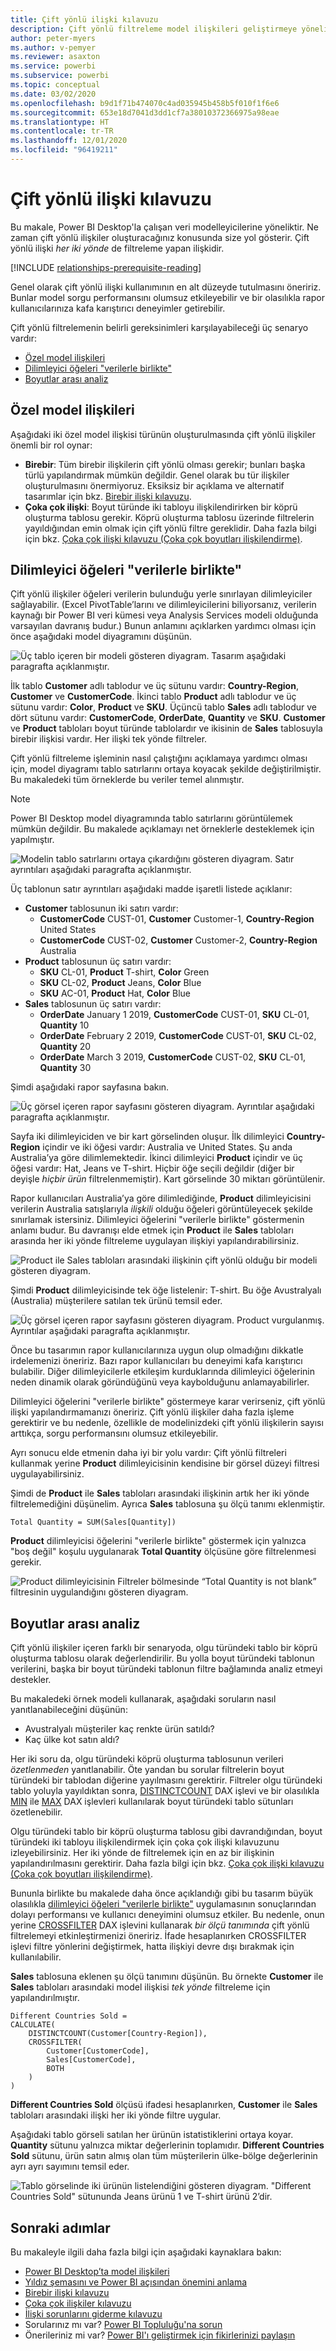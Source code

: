 ```yaml
---
title: Çift yönlü ilişki kılavuzu
description: Çift yönlü filtreleme model ilişkileri geliştirmeye yönelik kılavuz.
author: peter-myers
ms.author: v-pemyer
ms.reviewer: asaxton
ms.service: powerbi
ms.subservice: powerbi
ms.topic: conceptual
ms.date: 03/02/2020
ms.openlocfilehash: b9d1f71b474070c4ad035945b458b5f010f1f6e6
ms.sourcegitcommit: 653e18d7041d3dd1cf7a38010372366975a98eae
ms.translationtype: HT
ms.contentlocale: tr-TR
ms.lasthandoff: 12/01/2020
ms.locfileid: "96419211"
---
```

# <a name="bi-directional-relationship-guidance"></a>Çift yönlü ilişki kılavuzu

Bu makale, Power BI Desktop'la çalışan veri modelleyicilerine yöneliktir. Ne zaman çift yönlü ilişkiler oluşturacağınız konusunda size yol gösterir. Çift yönlü ilişki _her iki yönde_ de filtreleme yapan ilişkidir.

[!INCLUDE [relationships-prerequisite-reading](includes/relationships-prerequisite-reading.md)]

Genel olarak çift yönlü ilişki kullanımının en alt düzeyde tutulmasını öneririz. Bunlar model sorgu performansını olumsuz etkileyebilir ve bir olasılıkla rapor kullanıcılarınıza kafa karıştırıcı deneyimler getirebilir.

Çift yönlü filtrelemenin belirli gereksinimleri karşılayabileceği üç senaryo vardır:

- [Özel model ilişkileri](#special-model-relationships)
- [Dilimleyici öğeleri "verilerle birlikte"](#slicer-items-with-data)
- [Boyutlar arası analiz](#dimension-to-dimension-analysis)

## <a name="special-model-relationships"></a>Özel model ilişkileri

Aşağıdaki iki özel model ilişkisi türünün oluşturulmasında çift yönlü ilişkiler önemli bir rol oynar:

- **Birebir**: Tüm birebir ilişkilerin çift yönlü olması gerekir; bunları başka türlü yapılandırmak mümkün değildir. Genel olarak bu tür ilişkiler oluşturulmasını önermiyoruz. Eksiksiz bir açıklama ve alternatif tasarımlar için bkz. [Birebir ilişki kılavuzu](relationships-one-to-one.md).
- **Çoka çok ilişki**: Boyut türünde iki tabloyu ilişkilendirirken bir köprü oluşturma tablosu gerekir. Köprü oluşturma tablosu üzerinde filtrelerin yayıldığından emin olmak için çift yönlü filtre gereklidir. Daha fazla bilgi için bkz. [Çoka çok ilişki kılavuzu (Çoka çok boyutları ilişkilendirme)](relationships-many-to-many.md#relate-many-to-many-dimensions).

## <a name="slicer-items-with-data"></a>Dilimleyici öğeleri "verilerle birlikte"

Çift yönlü ilişkiler öğeleri verilerin bulunduğu yerle sınırlayan dilimleyiciler sağlayabilir. (Excel PivotTable’larını ve dilimleyicilerini biliyorsanız, verilerin kaynağı bir Power BI veri kümesi veya Analysis Services modeli olduğunda varsayılan davranış budur.) Bunun anlamını açıklarken yardımcı olması için önce aşağıdaki model diyagramını düşünün.

![Üç tablo içeren bir modeli gösteren diyagram. Tasarım aşağıdaki paragrafta açıklanmıştır.](media/relationships-bidirectional-filtering/sales-model-diagram.png)

İlk tablo **Customer** adlı tablodur ve üç sütunu vardır: **Country-Region**, **Customer** ve **CustomerCode**. İkinci tablo **Product** adlı tablodur ve üç sütunu vardır: **Color**, **Product** ve **SKU**. Üçüncü tablo **Sales** adlı tablodur ve dört sütunu vardır: **CustomerCode**, **OrderDate**, **Quantity** ve **SKU**. **Customer** ve **Product** tabloları boyut türünde tablolardır ve ikisinin de **Sales** tablosuyla birebir ilişkisi vardır. Her ilişki tek yönde filtreler.

Çift yönlü filtreleme işleminin nasıl çalıştığını açıklamaya yardımcı olması için, model diyagramı tablo satırlarını ortaya koyacak şekilde değiştirilmiştir. Bu makaledeki tüm örneklerde bu veriler temel alınmıştır.

> [!NOTE]
> Power BI Desktop model diyagramında tablo satırlarını görüntülemek mümkün değildir. Bu makalede açıklamayı net örneklerle desteklemek için yapılmıştır.

![Modelin tablo satırlarını ortaya çıkardığını gösteren diyagram. Satır ayrıntıları aşağıdaki paragrafta açıklanmıştır.](media/relationships-bidirectional-filtering/sales-model-diagram-rows.png)

Üç tablonun satır ayrıntıları aşağıdaki madde işaretli listede açıklanır:

- **Customer** tablosunun iki satırı vardır:
  - **CustomerCode** CUST-01, **Customer** Customer-1, **Country-Region** United States
  - **CustomerCode** CUST-02, **Customer** Customer-2, **Country-Region** Australia
- **Product** tablosunun üç satırı vardır:
  - **SKU** CL-01, **Product** T-shirt, **Color** Green
  - **SKU** CL-02, **Product** Jeans, **Color** Blue
  - **SKU** AC-01, **Product** Hat, **Color** Blue
- **Sales** tablosunun üç satırı vardır:
  - **OrderDate** January 1 2019, **CustomerCode** CUST-01, **SKU** CL-01, **Quantity** 10
  - **OrderDate** February 2 2019, **CustomerCode** CUST-01, **SKU** CL-02, **Quantity** 20
  - **OrderDate** March 3 2019, **CustomerCode** CUST-02, **SKU** CL-01, **Quantity** 30

Şimdi aşağıdaki rapor sayfasına bakın.

![Üç görsel içeren rapor sayfasını gösteren diyagram. Ayrıntılar aşağıdaki paragrafta açıklanmıştır.](media/relationships-bidirectional-filtering/sales-report-no-bi-directional-filter.png)

Sayfa iki dilimleyiciden ve bir kart görselinden oluşur. İlk dilimleyici **Country-Region** içindir ve iki öğesi vardır: Australia ve United States. Şu anda Australia’ya göre dilimlemektedir. İkinci dilimleyici **Product** içindir ve üç öğesi vardır: Hat, Jeans ve T-shirt. Hiçbir öğe seçili değildir (diğer bir deyişle _hiçbir ürün_ filtrelenmemiştir). Kart görselinde 30 miktarı görüntülenir.

Rapor kullanıcıları Australia’ya göre dilimlediğinde, **Product** dilimleyicisini verilerin Australia satışlarıyla _ilişkili_ olduğu öğeleri görüntüleyecek şekilde sınırlamak istersiniz. Dilimleyici öğelerini "verilerle birlikte" göstermenin anlamı budur. Bu davranışı elde etmek için **Product** ile **Sales** tabloları arasında her iki yönde filtreleme uygulayan ilişkiyi yapılandırabilirsiniz.

![Product ile Sales tabloları arasındaki ilişkinin çift yönlü olduğu bir modeli gösteren diyagram.](media/relationships-bidirectional-filtering/sales-model-diagram-rows-bi-directional-filter.png)

Şimdi **Product** dilimleyicisinde tek öğe listelenir: T-shirt. Bu öğe Avustralyalı (Australia) müşterilere satılan tek ürünü temsil eder.

![Üç görsel içeren rapor sayfasını gösteren diyagram. Product vurgulanmış. Ayrıntılar aşağıdaki paragrafta açıklanmıştır.](media/relationships-bidirectional-filtering/sales-report-bi-directional-filter.png)

Önce bu tasarımın rapor kullanıcılarınıza uygun olup olmadığını dikkatle irdelemenizi öneririz. Bazı rapor kullanıcıları bu deneyimi kafa karıştırıcı bulabilir. Diğer dilimleyicilerle etkileşim kurduklarında dilimleyici öğelerinin neden dinamik olarak göründüğünü veya kaybolduğunu anlamayabilirler.

Dilimleyici öğelerini "verilerle birlikte" göstermeye karar verirseniz, çift yönlü ilişki yapılandırmamanızı öneririz. Çift yönlü ilişkiler daha fazla işleme gerektirir ve bu nedenle, özellikle de modelinizdeki çift yönlü ilişkilerin sayısı arttıkça, sorgu performansını olumsuz etkileyebilir.

Ayrı sonucu elde etmenin daha iyi bir yolu vardır: Çift yönlü filtreleri kullanmak yerine **Product** dilimleyicisinin kendisine bir görsel düzeyi filtresi uygulayabilirsiniz.

Şimdi de **Product** ile **Sales** tabloları arasındaki ilişkinin artık her iki yönde filtrelemediğini düşünelim. Ayrıca **Sales** tablosuna şu ölçü tanımı eklenmiştir.

```dax
Total Quantity = SUM(Sales[Quantity])
```

**Product** dilimleyicisi öğelerini "verilerle birlikte" göstermek için yalnızca "boş değil" koşulu uygulanarak **Total Quantity** ölçüsüne göre filtrelenmesi gerekir.

![Product dilimleyicisinin Filtreler bölmesinde “Total Quantity is not blank” filtresinin uygulandığını gösteren diyagram.](media/relationships-bidirectional-filtering/filter-product-slicer-measure-is-not-blank.png)

## <a name="dimension-to-dimension-analysis"></a>Boyutlar arası analiz

Çift yönlü ilişkiler içeren farklı bir senaryoda, olgu türündeki tablo bir köprü oluşturma tablosu olarak değerlendirilir. Bu yolla boyut türündeki tablonun verilerini, başka bir boyut türündeki tablonun filtre bağlamında analiz etmeyi destekler.

Bu makaledeki örnek modeli kullanarak, aşağıdaki soruların nasıl yanıtlanabileceğini düşünün:

- Avustralyalı müşteriler kaç renkte ürün satıldı?
- Kaç ülke kot satın aldı?

Her iki soru da, olgu türündeki köprü oluşturma tablosunun verileri _özetlenmeden_ yanıtlanabilir. Öte yandan bu sorular filtrelerin boyut türündeki bir tablodan diğerine yayılmasını gerektirir. Filtreler olgu türündeki tablo yoluyla yayıldıktan sonra, [DISTINCTCOUNT](/dax/distinctcount-function-dax) DAX işlevi ve bir olasılıkla [MIN](/dax/min-function-dax) ile [MAX](/dax/max-function-dax) DAX işlevleri kullanılarak boyut türündeki tablo sütunları özetlenebilir.

Olgu türündeki tablo bir köprü oluşturma tablosu gibi davrandığından, boyut türündeki iki tabloyu ilişkilendirmek için çoka çok ilişki kılavuzunu izleyebilirsiniz. Her iki yönde de filtrelemek için en az bir ilişkinin yapılandırılmasını gerektirir. Daha fazla bilgi için bkz. [Çoka çok ilişki kılavuzu (Çoka çok boyutları ilişkilendirme)](relationships-many-to-many.md#relate-many-to-many-dimensions).

Bununla birlikte bu makalede daha önce açıklandığı gibi bu tasarım büyük olasılıkla [dilimleyici öğeleri "verilerle birlikte"](#slicer-items-with-data) uygulamasının sonuçlarından dolayı performansı ve kullanıcı deneyimini olumsuz etkiler. Bu nedenle, onun yerine [CROSSFILTER](/dax/crossfilter-function) DAX işlevini kullanarak _bir ölçü tanımında_ çift yönlü filtrelemeyi etkinleştirmenizi öneririz. İfade hesaplanırken CROSSFILTER işlevi filtre yönlerini değiştirmek, hatta ilişkiyi devre dışı bırakmak için kullanılabilir.

**Sales** tablosuna eklenen şu ölçü tanımını düşünün. Bu örnekte **Customer** ile **Sales** tabloları arasındaki model ilişkisi _tek yönde_ filtreleme için yapılandırılmıştır.

```dax
Different Countries Sold =
CALCULATE(
    DISTINCTCOUNT(Customer[Country-Region]),
    CROSSFILTER(
        Customer[CustomerCode],
        Sales[CustomerCode],
        BOTH
    )
)
```

**Different Countries Sold** ölçüsü ifadesi hesaplanırken, **Customer** ile **Sales** tabloları arasındaki ilişki her iki yönde filtre uygular.

Aşağıdaki tablo görseli satılan her ürünün istatistiklerini ortaya koyar. **Quantity** sütunu yalnızca miktar değerlerinin toplamıdır. **Different Countries Sold** sütunu, ürün satın almış olan tüm müşterilerin ülke-bölge değerlerinin ayrı ayrı sayımını temsil eder.

![Tablo görselinde iki ürünün listelendiğini gösteren diyagram. "Different Countries Sold" sütununda Jeans ürünü 1 ve T-shirt ürünü 2’dir.](media/relationships-bidirectional-filtering/country-sales-crossfilter-function.png)

## <a name="next-steps"></a>Sonraki adımlar

Bu makaleyle ilgili daha fazla bilgi için aşağıdaki kaynaklara bakın:

- [Power BI Desktop’ta model ilişkileri](../transform-model/desktop-relationships-understand.md)
- [Yıldız şemasını ve Power BI açısından önemini anlama](star-schema.md)
- [Birebir ilişki kılavuzu](relationships-one-to-one.md)
- [Çoka çok ilişkiler kılavuzu](relationships-many-to-many.md)
- [İlişki sorunlarını giderme kılavuzu](relationships-troubleshoot.md)
- Sorularınız mı var? [Power BI Topluluğu'na sorun](https://community.powerbi.com/)
- Önerileriniz mi var? [Power BI'ı geliştirmek için fikirlerinizi paylaşın](https://ideas.powerbi.com/)